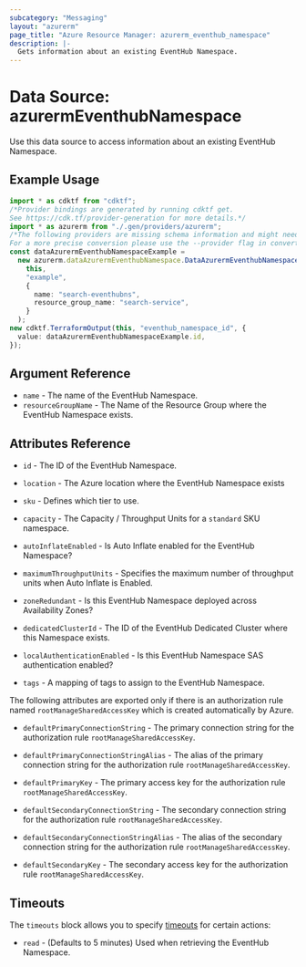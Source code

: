 ```yaml
---
subcategory: "Messaging"
layout: "azurerm"
page_title: "Azure Resource Manager: azurerm_eventhub_namespace"
description: |-
  Gets information about an existing EventHub Namespace.
---
```


# Data Source: azurermEventhubNamespace

Use this data source to access information about an existing EventHub Namespace.

## Example Usage

```typescript
import * as cdktf from "cdktf";
/*Provider bindings are generated by running cdktf get.
See https://cdk.tf/provider-generation for more details.*/
import * as azurerm from "./.gen/providers/azurerm";
/*The following providers are missing schema information and might need manual adjustments to synthesize correctly: azurerm.
For a more precise conversion please use the --provider flag in convert.*/
const dataAzurermEventhubNamespaceExample =
  new azurerm.dataAzurermEventhubNamespace.DataAzurermEventhubNamespace(
    this,
    "example",
    {
      name: "search-eventhubns",
      resource_group_name: "search-service",
    }
  );
new cdktf.TerraformOutput(this, "eventhub_namespace_id", {
  value: dataAzurermEventhubNamespaceExample.id,
});

```

## Argument Reference

* `name` - The name of the EventHub Namespace.
* `resourceGroupName` - The Name of the Resource Group where the EventHub Namespace exists.

## Attributes Reference

*   `id` - The ID of the EventHub Namespace.

*   `location` - The Azure location where the EventHub Namespace exists

*   `sku` - Defines which tier to use.

*   `capacity` - The Capacity / Throughput Units for a `standard` SKU namespace.

*   `autoInflateEnabled` - Is Auto Inflate enabled for the EventHub Namespace?

*   `maximumThroughputUnits` -  Specifies the maximum number of throughput units when Auto Inflate is Enabled.

*   `zoneRedundant` - Is this EventHub Namespace deployed across Availability Zones?

*   `dedicatedClusterId` - The ID of the EventHub Dedicated Cluster where this Namespace exists.

*   `localAuthenticationEnabled` - Is this EventHub Namespace SAS authentication enabled?

*   `tags` - A mapping of tags to assign to the EventHub Namespace.

The following attributes are exported only if there is an authorization rule named
`rootManageSharedAccessKey` which is created automatically by Azure.

*   `defaultPrimaryConnectionString` - The primary connection string for the authorization
    rule `rootManageSharedAccessKey`.

*   `defaultPrimaryConnectionStringAlias` - The alias of the primary connection string for the authorization
    rule `rootManageSharedAccessKey`.

*   `defaultPrimaryKey` - The primary access key for the authorization rule `rootManageSharedAccessKey`.

*   `defaultSecondaryConnectionString` - The secondary connection string for the
    authorization rule `rootManageSharedAccessKey`.

*   `defaultSecondaryConnectionStringAlias` - The alias of the secondary connection string for the
    authorization rule `rootManageSharedAccessKey`.

*   `defaultSecondaryKey` - The secondary access key for the authorization rule `rootManageSharedAccessKey`.

## Timeouts

The `timeouts` block allows you to specify [timeouts](https://www.terraform.io/language/resources/syntax#operation-timeouts) for certain actions:

* `read` - (Defaults to 5 minutes) Used when retrieving the EventHub Namespace.
